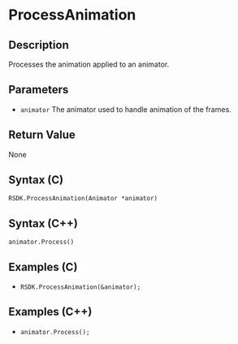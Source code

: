 # ProcessAnimation

## Description
Processes the animation applied to an animator.

## Parameters

- `animator`
The animator used to handle animation of the frames.

## Return Value
None

## Syntax (C)
```RSDK.ProcessAnimation(Animator *animator)```

## Syntax (C++)
```animator.Process()```

## Examples (C)
- ```RSDK.ProcessAnimation(&animator);```

## Examples (C++)
- ```animator.Process();```